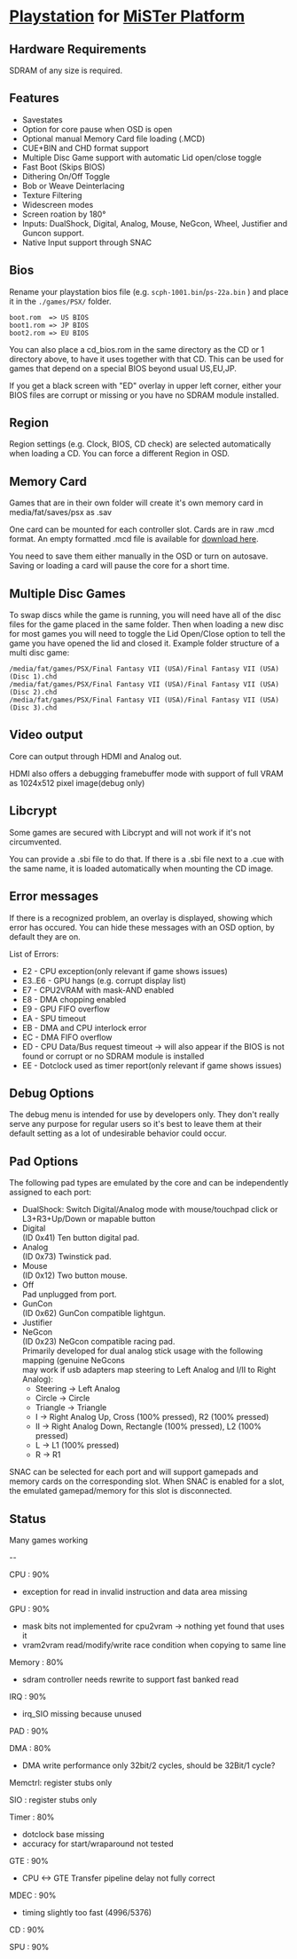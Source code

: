 # [Playstation](https://en.wikipedia.org/wiki/PlayStation_(console)) for [MiSTer Platform](https://github.com/MiSTer-devel/Main_MiSTer/wiki)

## Hardware Requirements
SDRAM of any size is required.

## Features
* Savestates
* Option for core pause when OSD is open
* Optional manual Memory Card file loading (.MCD)
* CUE+BIN and CHD format support
* Multiple Disc Game support with automatic Lid open/close toggle
* Fast Boot (Skips BIOS)
* Dithering On/Off Toggle
* Bob or Weave Deinterlacing
* Texture Filtering
* Widescreen modes
* Screen roation by 180°
* Inputs: DualShock, Digital, Analog, Mouse, NeGcon, Wheel, Justifier and Guncon support.
* Native Input support through SNAC

## Bios
Rename your playstation bios file (e.g. `scph-1001.bin`/`ps-22a.bin` ) and place it in the `./games/PSX/` folder.

```
boot.rom  => US BIOS
boot1.rom => JP BIOS
boot2.rom => EU BIOS
```

You can also place a cd_bios.rom in the same directory as the CD or 1 directory above, to have it uses together with that CD. This can be used for games that depend on a special BIOS beyond usual US,EU,JP.

If you get a black screen with "ED" overlay in upper left corner, either your BIOS files are corrupt or missing or you have no SDRAM module installed.

## Region

Region settings (e.g. Clock, BIOS, CD check) are selected automatically when loading a CD. You can force a different Region in OSD.

## Memory Card

Games that are in their own folder will create it's own memory card in media/fat/saves/psx as <folder name>.sav 

One card can be mounted for each controller slot. Cards are in raw .mcd format. An empty formatted .mcd file is available for [download here](https://github.com/MiSTer-devel/PSX_MiSTer/raw/main/memcard/empty.mcd).

You need to save them either manually in the OSD or turn on autosave. Saving or loading a card will pause the core for a short time.

## Multiple Disc Games

To swap discs while the game is running, you will need have all of the disc files for the game placed in the same folder. Then when loading a new disc for most games you will need to toggle the Lid Open/Close option to tell the game you have opened the lid and closed it. Example folder structure of a multi disc game:

```
/media/fat/games/PSX/Final Fantasy VII (USA)/Final Fantasy VII (USA) (Disc 1).chd
/media/fat/games/PSX/Final Fantasy VII (USA)/Final Fantasy VII (USA) (Disc 2).chd
/media/fat/games/PSX/Final Fantasy VII (USA)/Final Fantasy VII (USA) (Disc 3).chd
```

## Video output

Core can output through HDMI and Analog out.

HDMI also offers a debugging framebuffer mode with support of full VRAM as 1024x512 pixel image(debug only)

## Libcrypt

Some games are secured with Libcrypt and will not work if it's not circumvented.

You can provide a .sbi file to do that.
If there is a .sbi file next to a .cue with the same name, it is loaded automatically when mounting the CD image.

## Error messages

If there is a recognized problem, an overlay is displayed, showing which error has occured.
You can hide these messages with an OSD option, by default they are on.

List of Errors:
- E2     - CPU exception(only relevant if game shows issues)
- E3..E6 - GPU hangs (e.g. corrupt display list)
- E7     - CPU2VRAM with mask-AND enabled
- E8     - DMA chopping enabled
- E9     - GPU FIFO overflow
- EA     - SPU timeout
- EB     - DMA and CPU interlock error 
- EC     - DMA FIFO overflow
- ED     - CPU Data/Bus request timeout -> will also appear if the BIOS is not found or corrupt or no SDRAM module is installed
- EE     - Dotclock used as timer report(only relevant if game shows issues)

## Debug Options

The debug menu is intended for use by developers only. They don't really serve any purpose for regular users so it's best to leave them at their default setting as a lot of undesirable behavior could occur.

## Pad Options
The following pad types are emulated by the core and can be independently assigned to each port:
- DualShock:
  Switch Digital/Analog mode with mouse/touchpad click or L3+R3+Up/Down or mapable button 
- Digital  
  (ID 0x41) Ten button digital pad.
- Analog  
  (ID 0x73) Twinstick pad.  
- Mouse  
  (ID 0x12) Two button mouse.
- Off  
  Pad unplugged from port.
- GunCon  
  (ID 0x62) GunCon compatible lightgun.
- Justifier  
- NeGcon  
  (ID 0x23) NeGcon compatible racing pad.  
  Primarily developed for dual analog stick usage with the following mapping (genuine NeGcons  
   may work if usb adapters map steering to Left Analog and I/II to Right Analog):
   - Steering -> Left Analog
   - Circle -> Circle
   - Triangle -> Triangle
   - I -> Right Analog Up, Cross (100% pressed), R2 (100% pressed)
   - II -> Right Analog Down, Rectangle (100% pressed), L2 (100% pressed)
   - L -> L1 (100% pressed)
   - R -> R1
   
SNAC can be selected for each port and will support gamepads and memory cards on the corresponding slot.
When SNAC is enabled for a slot, the emulated gamepad/memory for this slot is disconnected.

## Status

Many games working

--

CPU    : 90%
- exception for read in invalid instruction and data area missing

GPU    : 90%
- mask bits not implemented for cpu2vram -> nothing yet found that uses it
- vram2vram read/modify/write race condition when copying to same line

Memory : 80%
- sdram controller needs rewrite to support fast banked read

IRQ    : 90%
- irq_SIO missing because unused        

PAD    : 90%

DMA    : 80%
- DMA write performance only 32bit/2 cycles, should be 32Bit/1 cycle?

Memctrl: register stubs only

SIO    : register stubs only

Timer  : 80%
- dotclock base missing
- accuracy for start/wraparound not tested

GTE    : 90%
- CPU <-> GTE Transfer pipeline delay not fully correct

MDEC   : 90%
- timing slightly too fast (4996/5376)
 
CD     : 90%

SPU    : 90%

